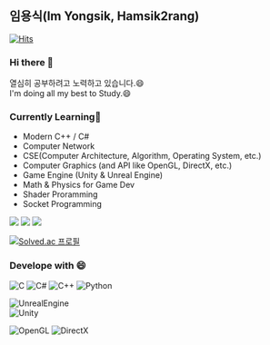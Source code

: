 ## 임용식(Im Yongsik, Hamsik2rang)  
[![Hits](https://hits.seeyoufarm.com/api/count/incr/badge.svg?url=https%3A%2F%2Fgithub.com%2FHamsik2rang%2Fhit-counter&count_bg=%237AC4A3&title_bg=%23A2ABB4&icon=&icon_color=%23B8B8B8&title=Visitors&edge_flat=false)](https://hits.seeyoufarm.com)
### Hi there 👋  
열심히 공부하려고 노력하고 있습니다.😄  
I'm doing all my best to Study.😄  

### Currently Learning🌱  
* Modern C++ / C#
* Computer Network
* CSE(Computer Architecture, Algorithm, Operating System, etc.)
* Computer Graphics (and API like OpenGL, DirectX, etc.)
* Game Engine (Unity & Unreal Engine)
* Math & Physics for Game Dev
* Shader Proramming
* Socket Programming
  
<img src="https://github-profile-trophy.vercel.app/?username=Hamsik2rang&row=2&column=4&theme=onedark">  
<img src="https://github-readme-streak-stats.herokuapp.com/?user=Hamsik2rang&theme=onedark">  
<img src="https://github-readme-stats.vercel.app/api?username=Hamsik2rang&show_icons=true&count_private=true&theme=onedark">  
<!--<img src="https://github-readme-stats.vercel.app/api/top-langs/?username=Hamsik2rang&theme=dark&layout=compact&langs_count=5">
<img src="https://github-readme-solvedac.hyp3rflow.vercel.app/api/?handle=lvhi0607">-->

[![Solved.ac 프로필](http://mazassumnida.wtf/api/v2/generate_badge?boj=lvhi0607)](https://solved.ac/lvhi0607)

### Develope with 😄
![C](https://img.shields.io/badge/-C-000000?logo=C&style=flat)  ![C#](https://img.shields.io/badge/-C%23-000000?logo=Csharp&style=flat) ![C++](https://img.shields.io/badge/-C++-000000?logo=C%2B%2B&style=flat)  ![Python](https://img.shields.io/badge/-Python-00498c?logo=Python&style=flat)  
  
![UnrealEngine](https://img.shields.io/badge/-UnrealEngine-a3a5a7?logo=UnrealEngine&style=flat)  
![Unity](https://img.shields.io/badge/-Unity-a3a5a7?logo=Unity&style=flat)  
  
![OpenGL](https://img.shields.io/badge/-OpenGL-93a9d1?logo=OpenGL&style=flat)
![DirectX](https://img.shields.io/badge/-DirectX-93a9d1?logo=DirectX&style=flat)

<!--
**Hamsik2rang/Hamsik2rang** is a ✨ _special_ ✨ repository because its `README.md` (this file) appears on your GitHub profile.

Here are some ideas to get you started:

- 🔭 I’m currently working on ...
- 🌱 I’m currently learning ...
- 👯 I’m looking to collaborate on ...
- 🤔 I’m looking for help with ...
- 💬 Ask me about ...
- 📫 How to reach me: ...
- 😄 Pronouns: ...
- ⚡ Fun fact: ...

deprecated links

![trophy](https://github-profile-trophy.vercel.app/?username=Hamsik2rang)
![Anurag's GitHub stats](https://github-readme-stats.vercel.app/api?username=Hamsik2rang&count_private=true)  
[![Top Langs](https://github-readme-stats.vercel.app/api/top-langs/?username=Hamsik2rang&layout=compact)](https://github.com/anuraghazra/github-readme-stats) 
![Hamsik2rang's solved.ac stats](https://github-readme-solvedac.hyp3rflow.vercel.app/api/?handle=lvhi0607)
[![Solved.ac 프로필](http://mazassumnida.wtf/api/v2/generate_badge?boj=lvhi0607)](https://solved.ac/lvhi0607)
-->
